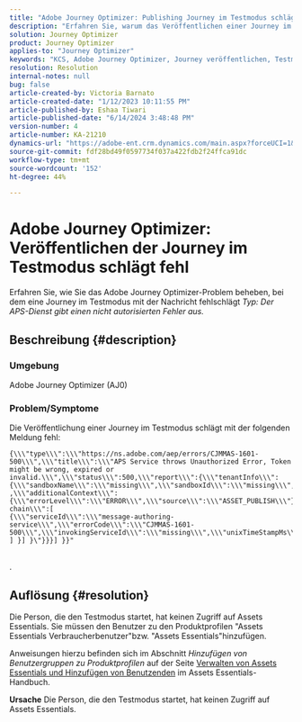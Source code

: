 ```yaml
---
title: "Adobe Journey Optimizer: Publishing Journey im Testmodus schlägt fehl"
description: "Erfahren Sie, warum das Veröffentlichen einer Journey im Testmodus fehlschlägt."
solution: Journey Optimizer
product: Journey Optimizer
applies-to: "Journey Optimizer"
keywords: "KCS, Adobe Journey Optimizer, Journey veröffentlichen, Testmodus, schlägt fehl, AJO"
resolution: Resolution
internal-notes: null
bug: false
article-created-by: Victoria Barnato
article-created-date: "1/12/2023 10:11:55 PM"
article-published-by: Eshaa Tiwari
article-published-date: "6/14/2024 3:48:48 PM"
version-number: 4
article-number: KA-21210
dynamics-url: "https://adobe-ent.crm.dynamics.com/main.aspx?forceUCI=1&pagetype=entityrecord&etn=knowledgearticle&id=da48411e-c692-ed11-aad1-6045bd006d92"
source-git-commit: fdf28bd49f0597734f037a422fdb2f24ffca91dc
workflow-type: tm+mt
source-wordcount: '152'
ht-degree: 44%

---
```


# Adobe Journey Optimizer: Veröffentlichen der Journey im Testmodus schlägt fehl


Erfahren Sie, wie Sie das Adobe Journey Optimizer-Problem beheben, bei dem eine Journey im Testmodus mit der Nachricht fehlschlägt *Typ: Der APS-Dienst gibt einen nicht autorisierten Fehler aus.*

## Beschreibung {#description}


### Umgebung

Adobe Journey Optimizer (AJ0)

### <b>Problem/Symptome</b>

Die Veröffentlichung einer Journey im Testmodus schlägt mit der folgenden Meldung fehl:


```
{\\\"type\\\":\\\"https://ns.adobe.com/aep/errors/CJMMAS-1601-500\\\",\\\"title\\\":\\\"APS Service throws Unauthorized Error, Token might be wrong, expired or invalid.\\\",\\\"status\\\":500,\\\"report\\\":{\\\"tenantInfo\\\":
{\\\"sandboxName\\\":\\\"missing\\\",\\\"sandboxId\\\":\\\"missing\\\",\\\"imsOrgId\\\":\\\"missing\\\"}
,\\\"additionalContext\\\":{\\\"errorLevel\\\":\\\"ERROR\\\",\\\"source\\\":\\\"ASSET_PUBLISH\\\"}},\\\"error-chain\\\":[ 
{\\\"serviceId\\\":\\\"message-authoring-service\\\",\\\"errorCode\\\":\\\"CJMMAS-1601-500\\\",\\\"invokingServiceId\\\":\\\"missing\\\",\\\"unixTimeStampMs\\\":«REDACTED»}
] }] }\"}}}] }}"
```

<br>.

## Auflösung {#resolution}


Die Person, die den Testmodus startet, hat keinen Zugriff auf Assets Essentials. Sie müssen den Benutzer zu den Produktprofilen &quot;Assets Essentials Verbraucherbenutzer&quot;bzw. &quot;Assets Essentials&quot;hinzufügen.

Anweisungen hierzu befinden sich im Abschnitt *Hinzufügen von Benutzergruppen zu Produktprofilen* auf der Seite [Verwalten von Assets Essentials und Hinzufügen von Benutzenden](https://experienceleague.adobe.com/docs/experience-manager-assets-essentials/help/get-started-admins/deploy-administer.html?lang=de#add-users-to-product-profiles) im Assets Essentials-Handbuch.

<b>Ursache</b>
Die Person, die den Testmodus startet, hat keinen Zugriff auf Assets Essentials.
